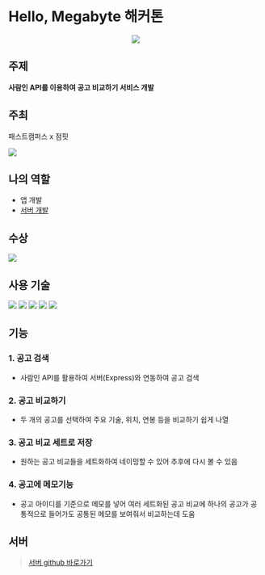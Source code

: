 # Hello, Megabyte 해커톤

<p align="center">
<img src="https://images.velog.io/images/ahngh/post/409c2c5a-447d-4ab0-aa19-2315d21de277/%ED%97%AC%EB%A1%9C%EB%A9%94%EA%B0%80%EB%B0%94%EC%9D%B4%ED%8A%B8%ED%95%B4%EC%BB%A4%ED%86%A4%20%ED%83%80%EC%9D%B4%ED%8F%AC%20%EB%A1%9C%EA%B3%A0%20(%EB%8B%A4%ED%81%AC%EB%B2%84%EC%A0%84).png"/>
</p>

## 주제
**사람인 API를 이용하여 공고 비교하기 서비스 개발**

## 주최 
패스트캠퍼스 x 점핏

![](https://images.velog.io/images/ahngh/post/264a05f3-a079-4d69-bb77-562e0b3a7cee/%E1%84%89%E1%85%B3%E1%84%8F%E1%85%B3%E1%84%85%E1%85%B5%E1%86%AB%E1%84%89%E1%85%A3%E1%86%BA%202022-03-11%20%E1%84%8B%E1%85%A9%E1%84%92%E1%85%AE%2012.36.29.png)

## 나의 역할
- 앱 개발
- [서버 개발](https://github.com/Ahn-GiHwan/hackathon_Server)

## 수상

![](https://images.velog.io/images/ahngh/post/9d65e485-1590-45e1-adf3-76932e6bb241/%E1%84%83%E1%85%A2%E1%84%89%E1%85%A1%E1%86%BC.png)

## 사용 기술

<img src="https://img.shields.io/badge/React_Native-0099E5?style=for-the-badge&logo=React&logoColor=white"/> <img src="https://img.shields.io/badge/Expo-000020?style=for-the-badge&logo=Expo&logoColor=white"/> <img src="https://img.shields.io/badge/Styled_Components-DB7093?style=for-the-badge&logo=styled-components&logoColor=white"/></a> <img src="https://img.shields.io/badge/React_Query-FF4154?style=for-the-badge&logo=react-query&logoColor=white"/></a> <img src="https://img.shields.io/badge/Redux-764ABC?style=for-the-badge&logo=Redux&logoColor=white"/></a>

## 기능

### 1. 공고 검색
- 사람인 API를 활용하여 서버(Express)와 연동하여 공고 검색

### 2. 공고 비교하기
- 두 개의 공고를 선택하여 주요 기술, 위치, 연봉 등을 비교하기 쉽게 나열

### 3. 공고 비교 세트로 저장
- 원하는 공고 비교들을 세트화하여 네이밍할 수 있어 추후에 다시 볼 수 있음

### 4. 공고에 메모기능 
- 공고 아이디를 기준으로 메모를 넣어 여러 세트화된 공고 비교에 하나의 공고가 공통적으로 들어가도 공통된 메모를 보여줘서 비교하는데 도움

## 서버
> [서버 github 바로가기](https://github.com/Ahn-GiHwan/hackathon_Server)
